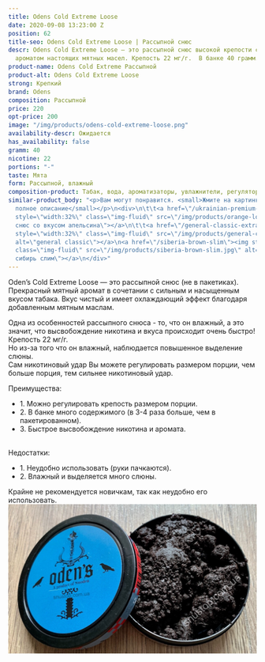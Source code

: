 ```yaml
---
title: Odens Cold Extreme Loose
date: 2020-09-08 13:23:00 Z
position: 62
title-seo: Odens Cold Extreme Loose | Рассыпной снюс
descr: Odens Cold Extreme Loose — это рассыпной снюс высокой крепости с охлаждающим
  ароматом настоящих мятных масел. Крепость 22 мг/г.  В банке 40 грамм.
product-name: Odens Cold Extreme Рассыпной
product-alt: Odens Cold Extreme Loose
strong: Крепкий
brand: Odens
composition: Рассыпной
price: 220
opt-price: 200
image: "/img/products/odens-cold-extreme-loose.png"
availability-descr: Ожидается
has_availability: false
gramm: 40
nicotine: 22
portions: "-"
taste: Мята
form: Рассыпной, влажный
composition-product: Табак, вода, ароматизаторы, увлажнители, регуляторы кислотности
similar-product_body: "<p>Вам могут понравится. <small>Жмите на картинки и читайте
  полное описание</small></p>\n<div>\n\t\t<a href=\"/ukrainian-premium-snus-orange-fresh-loose\"><img
  style=\"width:32%\" class=\"img-fluid\" src=\"/img/products/orange-loose.jpg\" alt=\"Рассыпной
  снюс со вкусом апельсина\"></a>\n\t\t<a href=\"/general-classic-extra-strong\"><img
  style=\"width:32%\" class=\"img-fluid\" src=\"/img/products/general-classic-extra-strong-portion.png\"
  alt=\"general classic\"></a>\n<a href=\"/siberia-brown-slim\"><img style=\"width:32%\"
  class=\"img-fluid\" src=\"/img/products/siberia-brown-slim.jpg\" alt=\"Коричневая
  сибирь слим\"></a>\n</div>"
---
```


Oden’s Cold Extreme Loose — это рассыпной снюс (не в пакетиках). Прекрасный мятный аромат в сочетании с сильным и насыщенным вкусом табака. Вкус чистый и имеет охлаждающий эффект благодаря добавленным мятным маслам. 

Одна из особенностей рассыпного снюса - то, что он влажный, а это значит, что высвобождение никотина и вкуса происходит очень быстро! Крепость 22 мг/г.<br>
Но из-за того что он влажный, наблюдается повышенное выделение слюны.<br>
Сам никотиновый удар Вы можете регулировать размером порции, чем больше порция, тем сильнее никотиновый удар.

<div><span>Преимущества:</span>
<ul>
		<li>1. Можно регулировать крепость размером порции.</li>
		<li>2. В банке много содержимого (в 3-4 раза больше, чем в пакетированном).</li>
		<li>3. Быстрое высвобождение никотина и аромата.</li>
	</ul>
</div><br>
<div><span>Недостатки:</span>
<ul>
		<li>1. Неудобно использовать (руки пачкаются).</li>
		<li>2. Влажный и выделяется много слюны.</li>
	</ul>
</div>
Крайне не рекомендуется новичкам, так как неудобно его использовать.
<div class="popup-gallery d-flex mb-3">
	<a href="/img/products/odens-loose/odens-loose-open.jpg" title="Рассыпной снюс Odens"><img class="img-fluid" src="/img/products/odens-loose/odens-loose-open.jpg" alt="Odens Cold Extreme Loose Open"></a>
</div>